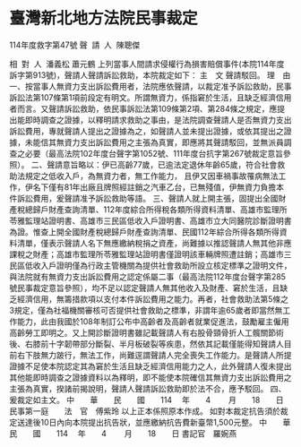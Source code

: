 # 臺灣新北地方法院民事裁定
114年度救字第47號
聲  請  人  陳聰傑


相  對  人  潘義松
蕭元鶴
上列當事人間請求侵權行為損害賠償事件(本院114年度訴字第913號)，聲請人聲請訴訟救助，本院裁定如下：
主　文
聲請駁回。
理　由
一、按當事人無資力支出訴訟費用者，法院應依聲請，以裁定准予訴訟救助，民事訴訟法第107條第1項前段定有明文。所謂無資力，係指窘於生活，且缺乏經濟信用者而言。又聲請訴訟救助，依民事訴訟法第109條第2項、第284條之規定，應提出能即時調查之證據，以釋明請求救助之事由，是法院調查聲請人是否無資力支出訴訟費用，專就聲請人提出之證據為之，如聲請人並未提出證據，或依其提出之證據，未能信其無資力支出訴訟費用之主張為真實，即應將其聲請駁回，並無派員調查之必要（最高法院102年度台聲字第1052號、111年度台抗字第267號裁定意旨參照）。
二、聲請意旨略以：伊已高齡77歲，已逾法定退休年齡65歲，符合社會救助法規定之低收入戶，為無資力者，無工作能力，
且伊又因車禍事故罹病無法工作，伊名下僅有81年出廠且牌照經註銷之汽車乙台，已無殘值，伊無資力負擔本件訴訟費用，爰聲請准予訴訟救助等語。
三、聲請人就上開主張，固提出全國財產稅總歸戶財產查詢清單、112年度綜合所得稅各類所得資料清單、高雄市監理所苓雅監理站證明書、高雄市三民區低收入戶證明書、高雄市立大同醫院診斷證明書為證。惟查上開全國財產稅總歸戶財產查詢清單、民國112年綜合所得各類所得資料清單，僅表示聲請人名下無應繳納稅捐之資產，尚難據以推認聲請人無其他非應課稅之財產；高雄市監理所苓雅監理站證明書僅證明該車輛牌照遭註銷；高雄市三民區低收入戶證明僅為行政主管機關為提供社會救助所設立核定標準之證明文件，與法院就有無資力支出訴訟費用之認定係屬二事（最高法院112年度台聲字第285號民事裁定意旨參照），均不足以認定聲請人無其他收入及財產、窘於生活，且缺乏經濟信用，無籌措款項以支付本件訴訟費用之能力。再者，社會救助法第5條之3規定，僅為社福機關審核可否提供社會救助之標準，非謂年逾65歲者即當然無工作能力，此由我國於108年制訂公布中高齡者及高齡者就業促進法，鼓勵雇主僱用高齡勞工即明之。又上開診斷證明書雖記載聲請人有右股骨頸骨折人工髖關節術後、右膝前十字韌帶部分斷裂、半月板破裂等疾患，然依其記載僅能得知聲請人目前右下肢無力跛行，無法工作，尚難逕謂聲請人完全喪失工作能力。是聲請人所提證據不足使本院認定其為窘於生活且缺乏經濟信用能力之人，此外聲請人復未提出其他能即時調查之證據資料以為釋明，即不能使本院確信其無資力支出訴訟費用之主張為真實，揆諸前揭說明，聲請人聲請訴訟救助即於法不合，應予駁回。
四、爰裁定如主文。
中　　華　　民　　國　　114 　年　　4 　　月　　18　　日
民事第一庭　　法　官　傅紫玲
以上正本係照原本作成。
如對本裁定抗告須於裁定送達後10日內向本院提出抗告狀，並應繳納抗告費新臺幣1,500元整。
中　　華　　民　　國　　114 　年　　4 　　月　　18　　日
書記官　羅婉燕
